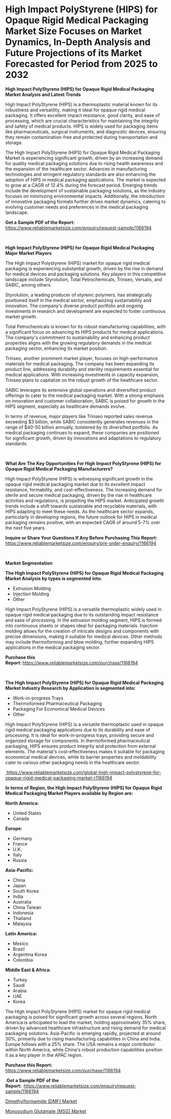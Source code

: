 <p><h1>High Impact PolyStyrene (HIPS) for Opaque Rigid Medical Packaging Market Size Focuses on Market Dynamics, In-Depth Analysis and Future Projections of its Market Forecasted for Period from 2025 to 2032</h1></p><p><strong>High Impact PolyStyrene (HIPS) for Opaque Rigid Medical Packaging Market Analysis and Latest Trends</strong></p>
<p><p>High Impact PolyStyrene (HIPS) is a thermoplastic material known for its robustness and versatility, making it ideal for opaque rigid medical packaging. It offers excellent impact resistance, good clarity, and ease of processing, which are crucial characteristics for maintaining the integrity and safety of medical products. HIPS is widely used for packaging items like pharmaceuticals, surgical instruments, and diagnostic devices, ensuring they remain contamination-free and protected during transportation and storage.</p><p>The High Impact PolyStyrene (HIPS) for Opaque Rigid Medical Packaging Market is experiencing significant growth, driven by an increasing demand for quality medical packaging solutions due to rising health awareness and the expansion of the healthcare sector. Advances in manufacturing technologies and stringent regulatory standards are also enhancing the adoption of HIPS in medical packaging applications. The market is expected to grow at a CAGR of 12.4% during the forecast period. Emerging trends include the development of sustainable packaging solutions, as the industry focuses on minimizing environmental impacts. Additionally, the introduction of innovative packaging formats further drives market dynamics, catering to evolving customer needs and preferences in the medical packaging landscape.</p></p>
<p><strong>Get a Sample PDF of the Report:&nbsp;</strong> <a href="https://www.reliablemarketsize.com/enquiry/request-sample/1166194?utm_campaign=1103&utm_medium=2&utm_source=Github&utm_content=ia&utm_term=03042025&utm_id=high-impact-polystyrene-hips-for-opaque-rigid-medical-packaging">https://www.reliablemarketsize.com/enquiry/request-sample/1166194</a></p>
<p>&nbsp;</p>
<p><strong>High Impact PolyStyrene (HIPS) for Opaque Rigid Medical Packaging Major Market Players</strong></p>
<p><p>The High Impact Polystyrene (HIPS) market for opaque rigid medical packaging is experiencing substantial growth, driven by the rise in demand for medical devices and packaging solutions. Key players in this competitive landscape include Styrolution, Total Petrochemicals, Trinseo, Versalis, and SABIC, among others.</p><p>Styrolution, a leading producer of styrenic polymers, has strategically positioned itself in the medical sector, emphasizing sustainability and innovation. The company's diverse product portfolio and ongoing investments in research and development are expected to foster continuous market growth.</p><p>Total Petrochemicals is known for its robust manufacturing capabilities, with a significant focus on advancing its HIPS products for medical applications. The company's commitment to sustainability and enhancing product properties aligns with the growing regulatory demands in the medical packaging sector, enhancing its market position.</p><p>Trinseo, another prominent market player, focuses on high-performance materials for medical packaging. The company has been expanding its product line, addressing durability and sterility requirements essential for medical applications. With increasing investments in capacity expansion, Trinseo plans to capitalize on the robust growth of the healthcare sector.</p><p>SABIC leverages its extensive global operations and diversified product offerings to cater to the medical packaging market. With a strong emphasis on innovation and customer collaboration, SABIC is poised for growth in the HIPS segment, especially as healthcare demands evolve.</p><p>In terms of revenue, major players like Trinseo reported sales revenue exceeding $3 billion, while SABIC consistently generates revenues in the range of $40-50 billion annually, bolstered by its diversified portfolio. As medical packaging continues to expand, these companies are positioned for significant growth, driven by innovations and adaptations to regulatory standards.</p></p>
<p>&nbsp;</p>
<p><strong>What Are The Key Opportunities For High Impact PolyStyrene (HIPS) for Opaque Rigid Medical Packaging Manufacturers?</strong></p>
<p><p>High Impact PolyStyrene (HIPS) is witnessing significant growth in the opaque rigid medical packaging market due to its excellent impact resistance, formability, and cost-effectiveness. The increasing demand for sterile and secure medical packaging, driven by the rise in healthcare activities and regulations, is propelling the HIPS market. Anticipated growth trends include a shift towards sustainable and recyclable materials, with HIPS adapting to meet these needs. As the healthcare sector expands, particularly in developing regions, the future outlook for HIPS in medical packaging remains positive, with an expected CAGR of around 5-7% over the next five years.</p></p>
<p><strong>Inquire or Share Your Questions If Any Before Purchasing This Report:</strong> <a href="https://www.reliablemarketsize.com/enquiry/pre-order-enquiry/1166194?utm_campaign=1103&utm_medium=2&utm_source=Github&utm_content=ia&utm_term=03042025&utm_id=high-impact-polystyrene-hips-for-opaque-rigid-medical-packaging">https://www.reliablemarketsize.com/enquiry/pre-order-enquiry/1166194</a></p>
<p>&nbsp;</p>
<p><strong>Market Segmentation</strong></p>
<p><strong>The High Impact PolyStyrene (HIPS) for Opaque Rigid Medical Packaging Market Analysis by types is segmented into:</strong></p>
<p><ul><li>Extrusion Molding</li><li>Injection Molding</li><li>Other</li></ul></p>
<p><p>High Impact PolyStyrene (HIPS) is a versatile thermoplastic widely used in opaque rigid medical packaging due to its outstanding impact resistance and ease of processing. In the extrusion molding segment, HIPS is formed into continuous sheets or shapes ideal for packaging materials. Injection molding allows for the creation of intricate designs and components with precise dimensions, making it suitable for medical devices. Other methods may include thermoforming and blow molding, further expanding HIPS applications in the medical packaging sector.</p></p>
<p><strong>Purchase this Report:&nbsp;</strong><a href="https://www.reliablemarketsize.com/purchase/1166194?utm_campaign=1103&utm_medium=2&utm_source=Github&utm_content=ia&utm_term=03042025&utm_id=high-impact-polystyrene-hips-for-opaque-rigid-medical-packaging">https://www.reliablemarketsize.com/purchase/1166194</a></p>
<p>&nbsp;</p>
<p><strong>The High Impact PolyStyrene (HIPS) for Opaque Rigid Medical Packaging Market Industry Research by Application is segmented into:</strong></p>
<p><ul><li>Work-in-progress Trays</li><li>Thermoformed Pharmaceutical Packaging</li><li>Packaging For Economical Medical Devices</li><li>Other</li></ul></p>
<p><p>High Impact PolyStyrene (HIPS) is a versatile thermoplastic used in opaque rigid medical packaging applications due to its durability and ease of processing. It is ideal for work-in-progress trays, providing secure and organized storage for components. In thermoformed pharmaceutical packaging, HIPS ensures product integrity and protection from external elements. The material's cost-effectiveness makes it suitable for packaging economical medical devices, while its barrier properties and moldability cater to various other packaging needs in the healthcare sector.</p></p>
<p><a href="https://www.reliablemarketsize.com/global-high-impact-polystyrene-for-opaque-rigid-medical-packaging-market-r1166194?utm_campaign=1103&utm_medium=2&utm_source=Github&utm_content=ia&utm_term=03042025&utm_id=high-impact-polystyrene-hips-for-opaque-rigid-medical-packaging">&nbsp;https://www.reliablemarketsize.com/global-high-impact-polystyrene-for-opaque-rigid-medical-packaging-market-r1166194</a></p>
<p><strong>In terms of Region, the High Impact PolyStyrene (HIPS) for Opaque Rigid Medical Packaging Market Players available by Region are:</strong></p>
<p>
    <p> <strong> North America: </strong>
        <ul>
            <li>United States</li>
            <li>Canada</li>
        </ul>
        </p> 
    <p> <strong> Europe: </strong>
        <ul>
            <li>Germany</li>
            <li>France</li>
            <li>U.K.</li>
            <li>Italy</li>
            <li>Russia</li>
        </ul>
        </p> 
    <p> <strong> Asia-Pacific: </strong>
        <ul>
            <li>China</li>
            <li>Japan</li>
            <li>South Korea</li>
            <li>India</li>
            <li>Australia</li>
            <li>China Taiwan</li>
            <li>Indonesia</li>
            <li>Thailand</li>
            <li>Malaysia</li>
        </ul>
        </p> 
    <p> <strong> Latin America: </strong>
        <ul>
            <li>Mexico</li>
            <li>Brazil</li>
            <li>Argentina Korea</li>
            <li>Colombia</li>
        </ul>
        </p> 
    <p> <strong> Middle East & Africa: </strong>
        <ul>
            <li>Turkey</li>
            <li>Saudi</li>
            <li>Arabia</li>
            <li>UAE</li>
            <li>Korea</li>
        </ul>
    </p>
    </p>
<p><p>The High Impact PolyStyrene (HIPS) market for opaque rigid medical packaging is poised for significant growth across several regions. North America is anticipated to lead the market, holding approximately 35% share, driven by advanced healthcare infrastructure and rising demand for medical packaging solutions. Asia-Pacific is emerging rapidly, projected at around 30%, primarily due to rising manufacturing capabilities in China and India. Europe follows with a 25% share. The USA remains a major contributor within North America, while China's robust production capabilities position it as a key player in the APAC region.</p></p>
<p><strong>Purchase this Report: </strong><a href="https://www.reliablemarketsize.com/purchase/1166194?utm_campaign=1103&utm_medium=2&utm_source=Github&utm_content=ia&utm_term=03042025&utm_id=high-impact-polystyrene-hips-for-opaque-rigid-medical-packaging">https://www.reliablemarketsize.com/purchase/1166194</a></p>
<p>&nbsp;<strong>Get a Sample PDF of the Report:&nbsp;&nbsp;</strong><a href="https://www.reliablemarketsize.com/enquiry/request-sample/1166194?utm_campaign=1103&utm_medium=2&utm_source=Github&utm_content=ia&utm_term=03042025&utm_id=high-impact-polystyrene-hips-for-opaque-rigid-medical-packaging">https://www.reliablemarketsize.com/enquiry/request-sample/1166194</a></p>
<p><strong></strong></p>
<p><p><a href="https://github.com/auriashetzxj/Market-Research-Report-List-1/blob/main/dimethylformamide-dmf-market.md?utm_campaign=1103&utm_medium=2&utm_source=Github&utm_content=ia&utm_term=03042025&utm_id=high-impact-polystyrene-hips-for-opaque-rigid-medical-packaging">Dimethylformamide (DMF) Market</a></p><p><a href="https://github.com/gdfhhhj/Market-Research-Report-List-7/blob/main/monosodium-glutamate-msg-market.md?utm_campaign=1103&utm_medium=2&utm_source=Github&utm_content=ia&utm_term=03042025&utm_id=high-impact-polystyrene-hips-for-opaque-rigid-medical-packaging">Monosodium Glutamate (MSG) Market</a></p></p>